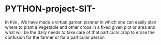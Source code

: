 # PYTHON-project-SIT-
In this , We have made a virtual garden planner in which one can easily plan where to plant a Vegetable and other crops in a fixed given plot or area and what will be the daily needs to take care of that particular crop to erase the confusion for the farmer or for a particular person
